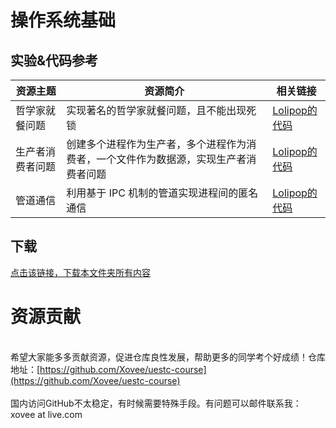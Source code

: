 # 操作系统基础

## 实验&代码参考

资源主题|资源简介|相关链接
---|---|---
哲学家就餐问题|实现著名的哲学家就餐问题，且不能出现死锁|[Lolipop的代码](https://github.com/LolipopJ/coursework-repo/blob/master/c-OperatingSystemBasics/philosopher.c)
生产者消费者问题|创建多个进程作为生产者，多个进程作为消费者，一个文件作为数据源，实现生产者消费者问题|[Lolipop的代码](https://github.com/LolipopJ/coursework-repo/blob/master/c-OperatingSystemBasics/producer-consumer.c)
管道通信|利用基于 IPC 机制的管道实现进程间的匿名通信|[Lolipop的代码](https://github.com/LolipopJ/coursework-repo/blob/master/c-OperatingSystemBasics/pipe.c)

## 下载

[点击该链接，下载本文件夹所有内容](https://xovee.github.io/gitzip/?https://github.com/Xovee/uestc-course/tree/main/课程目录/操作系统基础)
<br><h1>资源贡献</h1><br>希望大家能多多贡献资源，促进仓库良性发展，帮助更多的同学考个好成绩！仓库地址：[https://github.com/Xovee/uestc-course](https://github.com/Xovee/uestc-course)<br><br>国内访问GitHub不太稳定，有时候需要特殊手段。有问题可以邮件联系我：xovee at live.com